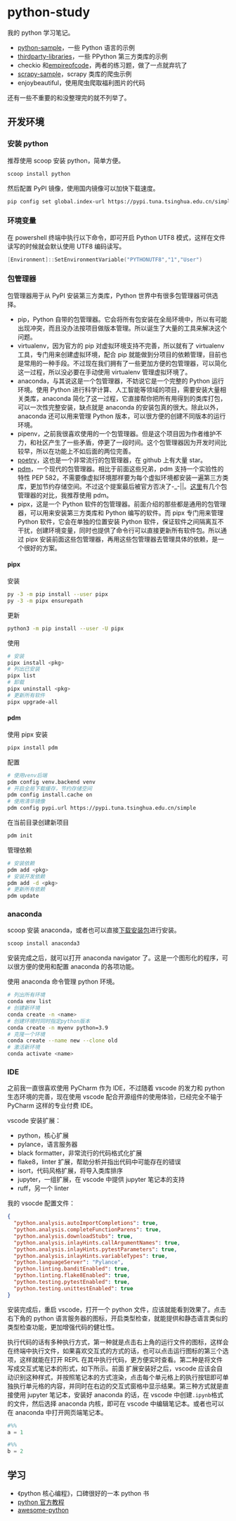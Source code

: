 # python-study

我的 python 学习笔记。

- [python-sample](./python-sample/README.md)，一些 Python 语言的示例
- [thirdparty-libraries](./thirdparty-libraries/README.md)，一些 PPython 第三方类库的示例
- checkio 和[empireofcode](./empireofcode/README.md)，两者的练习题，做了一点就弃坑了
- [scrapy-sample](./scrapy-sample)，scrapy 类库的爬虫示例
- enjoybeautiful，使用爬虫爬取福利图片的代码

还有一些不重要的和没整理完的就不列举了。

## 开发环境

### 安装 python

推荐使用 scoop 安装 python，简单方便。

```powershell
scoop install python
```

然后配置 PyPI 镜像，使用国内镜像可以加快下载速度。

```sh
pip config set global.index-url https://pypi.tuna.tsinghua.edu.cn/simple
```

### 环境变量

在 powershell 终端中执行以下命令，即可开启 Python UTF8 模式，这样在文件读写的时候就会默认使用 UTF8 编码读写。

```powershell
[Environment]::SetEnvironmentVariable("PYTHONUTF8","1","User")
```

### 包管理器

包管理器用于从 PyPI 安装第三方类库，Python 世界中有很多包管理器可供选择。

- pip，Python 自带的包管理器。它会将所有包安装在全局环境中，所以有可能出现冲突，而且没办法按项目做版本管理。所以诞生了大量的工具来解决这个问题。
- virtualenv，因为官方的 pip 对虚拟环境支持不完善，所以就有了 virtualenv 工具，专门用来创建虚拟环境，配合 pip 就能做到分项目的依赖管理，目前也是常用的一种手段。不过现在我们拥有了一些更加方便的包管理器，可以简化这一过程，所以没必要在手动使用 virtualenv 管理虚拟环境了。
- anaconda，与其说这是一个包管理器，不妨说它是一个完整的 Python 运行环境。使用 Python 进行科学计算、人工智能等领域的项目，需要安装大量相关类库，anaconda 简化了这一过程，它直接帮你把所有用得到的类库打包，可以一次性完整安装，缺点就是 anaconda 的安装包真的很大。除此以外，anaconda 还可以用来管理 Python 版本，可以很方便的创建不同版本的运行环境。
- pipenv，之前我很喜欢使用的一个包管理器。但是这个项目因为作者维护不力，和社区产生了一些矛盾，停更了一段时间。这个包管理器因为开发时间比较早，所以在功能上不如后面的两位完善。
- [poetry](https://python-poetry.org/)，这也是一个非常流行的包管理器，在 github 上有大量 star。
- [pdm](https://pdm.fming.dev/latest/)，一个现代的包管理器。相比于前面这些兄弟，pdm 支持一个实验性的特性 PEP 582，不需要像虚拟环境那样要为每个虚拟环境都安装一遍第三方类库，更加节约存储空间。不过这个提案最后被官方否决了-\_-||。[这里](https://github.com/pdm-project/pdm/blob/main/README_zh.md#%E4%B8%8E%E5%85%B6%E4%BB%96%E5%8C%85%E7%AE%A1%E7%90%86%E5%99%A8%E7%9A%84%E6%AF%94%E8%BE%83)有几个包管理器的对比，我推荐使用 pdm。
- pipx，这是一个 Python 软件的包管理器。前面介绍的那些都是通用的包管理器，可以用来安装第三方类库和 Python 编写的软件。而 pipx 专门用来管理 Python 软件，它会在单独的位置安装 Python 软件，保证软件之间隔离互不干扰，创建环境变量，同时也提供了命令行可以直接更新所有软件包。所以通过 pipx 安装前面这些包管理器，再用这些包管理器去管理具体的依赖，是一个很好的方案。

#### pipx

安装

```sh
py -3 -m pip install --user pipx
py -3 -m pipx ensurepath
```

更新

```sh
python3 -m pip install --user -U pipx
```

使用

```sh
# 安装
pipx install <pkg>
# 列出已安装
pipx list
# 卸载
pipx uninstall <pkg>
# 更新所有软件
pipx upgrade-all
```

#### pdm

使用 pipx 安装

```sh
pipx install pdm
```

配置

```sh
# 使用venv后端
pdm config venv.backend venv
# 开启全局下载缓存，节约存储空间
pdm config install.cache on
# 使用清华镜像
pdm config pypi.url https://pypi.tuna.tsinghua.edu.cn/simple
```

在当前目录创建新项目

```sh
pdm init
```

管理依赖

```sh
# 安装依赖
pdm add <pkg>
# 安装开发依赖
pdm add -d <pkg>
# 更新所有依赖
pdm update
```

### anaconda

scoop 安装 anaconda，或者也可以直接[下载安装包](https://www.anaconda.com/download)进行安装。

```sh
scoop install anaconda3
```

安装完成之后，就可以打开 anaconda navigator 了。这是一个图形化的程序，可以很方便的使用和配置 anaconda 的各项功能。

使用 anaconda 命令管理 python 环境。

```sh
# 列出所有环境
conda env list
# 创建新环境
conda create -n <name>
# 创建环境时同时指定python版本
conda create -n myenv python=3.9
# 克隆一个环境
conda create --name new --clone old
# 激活新环境
conda activate <name>
```

### IDE

之前我一直很喜欢使用 PyCharm 作为 IDE，不过随着 vscode 的发力和 python 生态环境的完善，现在使用 vscode 配合开源组件的使用体验，已经完全不输于 PyCharm 这样的专业付费 IDE。

vscode 安装扩展：

- python，核心扩展
- pylance，语言服务器
- black formatter，非常流行的代码格式化扩展
- flake8，linter 扩展，帮助分析并指出代码中可能存在的错误
- isort，代码风格扩展，将导入类库排序
- jupyter，一组扩展，在 vscode 中提供 jupyter 笔记本的支持
- ruff，另一个 linter

我的 vsocde 配置文件：

```json
{
  "python.analysis.autoImportCompletions": true,
  "python.analysis.completeFunctionParens": true,
  "python.analysis.downloadStubs": true,
  "python.analysis.inlayHints.callArgumentNames": true,
  "python.analysis.inlayHints.pytestParameters": true,
  "python.analysis.inlayHints.variableTypes": true,
  "python.languageServer": "Pylance",
  "python.linting.banditEnabled": true,
  "python.linting.flake8Enabled": true,
  "python.testing.pytestEnabled": true,
  "python.testing.unittestEnabled": true
}
```

安装完成后，重启 vscode，打开一个 python 文件，应该就能看到效果了。点击右下角的 python 语言服务器的图标，开启类型检查，就能提供和静态语言类似的类型检查功能，更加增强代码的健壮性。

执行代码的话有多种执行方式，第一种就是点击右上角的运行文件的图标，这样会在终端中执行文件，如果喜欢交互式的方式的话，也可以点击运行图标的第三个选项，这样就能在打开 REPL 在其中执行代码，更方便实时查看。第二种是将文件写成交互式笔记本的形式，如下所示。前面 扩展安装好之后，vscode 应该会自动识别这种样式，并按照笔记本的方式渲染，点击每个单元格上的执行按钮即可单独执行单元格的内容，并同时在右边的交互式窗格中显示结果。第三种方式就是直接使用 jupyter 笔记本，安装好 anaconda 的话，在 vscode 中创建`.ipynb`格式的文件，然后选择 anaconda 内核，即可在 vscode 中编辑笔记本。或者也可以在 anaconda 中打开网页端笔记本。

```py
#%%
a = 1

#%%
b = 2
```

## 学习

- 《python 核心编程》，口碑很好的一本 python 书
- [python 官方教程](https://docs.python.org/3/tutorial/index.html)
- [awesome-python](https://github.com/vinta/awesome-python)
